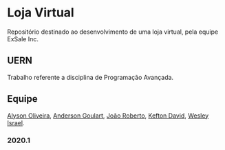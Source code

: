 # Loja Virtual
Repositório destinado ao desenvolvimento de uma loja virtual, pela equipe ExSale Inc. 

## UERN
Trabalho referente a disciplina de Programação Avançada.

## Equipe
[Alyson Oliveira](https://github.com/AlyssonOliveira), [Anderson Goulart](https://github.com/acgoularthub), [João Roberto](https://github.com/joaoroberto50), [Kefton David](https://github.com/KeftonDavid), [Wesley Israel](https://github.com/WesleyIsr4).

### 2020.1

